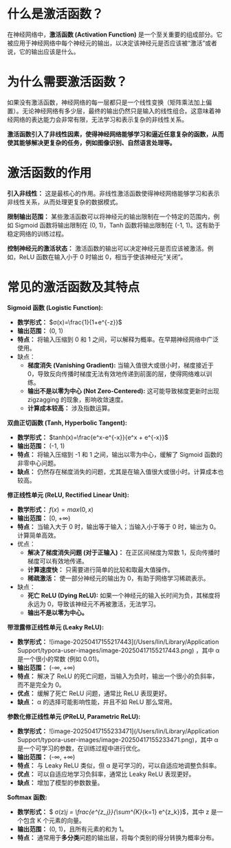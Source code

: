 # 什么是激活函数？

在神经网络中，**激活函数 (Activation Function)** 是一个至关重要的组成部分。它被应用于神经网络中每个神经元的输出，以决定该神经元是否应该被“激活”或者说，它的输出应该是什么。

# 为什么需要激活函数？

如果没有激活函数，神经网络的每一层都只是一个线性变换（矩阵乘法加上偏置）。无论神经网络有多少层，最终的输出仍然只是输入的线性组合。这意味着神经网络的表达能力会非常有限，无法学习和表示复杂的非线性关系。

**激活函数引入了非线性因素，使得神经网络能够学习和逼近任意复杂的函数，从而使其能够解决更复杂的任务，例如图像识别、自然语言处理等。**

# 激活函数的作用

**引入非线性：** 这是最核心的作用。非线性激活函数使得神经网络能够学习和表示非线性关系，从而处理更复杂的数据模式。

**限制输出范围：** 某些激活函数可以将神经元的输出限制在一个特定的范围内，例如 Sigmoid 函数将输出限制在 (0, 1)，Tanh 函数将输出限制在 (-1, 1)。这有助于稳定网络的训练过程。

**控制神经元的激活状态：** 激活函数的输出可以决定神经元是否应该被激活。例如，ReLU 函数在输入小于 0 时输出 0，相当于使该神经元“关闭”。

# 常见的激活函数及其特点

**Sigmoid 函数 (Logistic Function):**

- **数学形式：** $σ(x)=\frac{1}{1+e^{-z}}$
- **输出范围：** (0, 1)
- **特点：** 将输入压缩到 0 和 1 之间，可以解释为概率。在早期神经网络中广泛使用。
- 缺点：
  - **梯度消失 (Vanishing Gradient):** 当输入值很大或很小时，梯度接近于 0，导致反向传播时梯度无法有效地传递到前面的层，使得网络难以训练。
  - **输出不是以零为中心 (Not Zero-Centered):** 这可能导致梯度更新时出现 zigzagging 的现象，影响收敛速度。
  - **计算成本较高：** 涉及指数运算。

**双曲正切函数 (Tanh, Hyperbolic Tangent):**

- **数学形式：** $tanh(x)=\frac{e^x-e^{-x}}{e^x + e^{-x}}$
- **输出范围：** (-1, 1)
- **特点：** 将输入压缩到 -1 和 1 之间，输出以零为中心，缓解了 Sigmoid 函数的非零中心问题。
- **缺点：** 仍然存在梯度消失的问题，尤其是在输入值很大或很小时。计算成本也较高。

**修正线性单元 (ReLU, Rectified Linear Unit):**

- **数学形式：** $f(x)=max(0,x)$
- **输出范围：** [0, +∞)
- **特点：** 当输入大于 0 时，输出等于输入；当输入小于等于 0 时，输出为 0。计算简单高效。
- 优点：
  - **解决了梯度消失问题 (对于正输入)：** 在正区间梯度为常数 1，反向传播时梯度可以有效地传递。
  - **计算速度快：** 只需要进行简单的比较和取最大值操作。
  - **稀疏激活：** 使一部分神经元的输出为 0，有助于网络学习稀疏表示。
- 缺点：
  - **死亡 ReLU (Dying ReLU):** 如果一个神经元的输入长时间为负，其梯度将永远为 0，导致该神经元不再被激活，无法学习。
  - **输出不是以零为中心。**

**带泄露修正线性单元 (Leaky ReLU):**

- **数学形式：** ![image-20250417155217443](/Users/lin/Library/Application Support/typora-user-images/image-20250417155217443.png) ，其中 α 是一个很小的常数 (例如 0.01)。
- **输出范围：** (-∞, +∞)
- **特点：** 解决了 ReLU 的死亡问题，当输入为负时，输出一个很小的负斜率，而不是完全为 0。
- **优点：** 缓解了死亡 ReLU 问题，通常比 ReLU 表现更好。
- **缺点：** α 的选择可能影响性能，并且不如 ReLU 那么常用。

**参数化修正线性单元 (PReLU, Parametric ReLU):**

- **数学形式：** ![image-20250417155233471](/Users/lin/Library/Application Support/typora-user-images/image-20250417155233471.png)，其中 α 是一个可学习的参数，在训练过程中进行优化。
- **输出范围：** (-∞, +∞)
- **特点：** 与 Leaky ReLU 类似，但 α 是可学习的，可以自适应地调整负斜率。
- **优点：** 可以自适应地学习负斜率，通常比 Leaky ReLU 表现更好。
- **缺点：** 增加了模型的参数数量。

**Softmax 函数:**

- **数学形式：** $ σ(z)_j = \frac{e^{z_j}}{\sum^{K}_{k=1} e^{z_k}}$，其中 z 是一个包含 K 个元素的向量。
- **输出范围：** (0, 1)，且所有元素的和为 1。
- **特点：** 通常用于**多分类**问题的输出层，将每个类别的得分转换为概率分布。